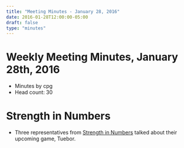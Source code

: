```yaml
---
title: "Meeting Minutes - January 28, 2016"
date: 2016-01-28T12:00:00-05:00
draft: false
type: "minutes"
---
```


# Weekly Meeting Minutes, January 28th, 2016

- Minutes by cpg
- Head count: 30

# Strength in Numbers

- Three representatives from [Strength in Numbers](http://strengthstudios.org/) talked about their upcoming game, Tuebor.
